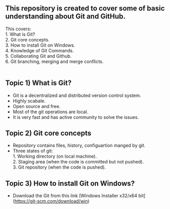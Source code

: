 ## This repository is created to cover some of basic understanding about Git and GitHub.<br /> ##
This covers:<br /> 
         1. What is Git?<br />
         2. Git core concepts.<br />
         3. How to install Git on Windows.<br /> 
         4. Knowledge of Git Commands.<br />
         5. Collaborating Git and Github.<br />
         6. Git branching, merging and merge conflicts.<br /><br />
## Topic 1) What is Git?<br /> ##
- Git is a decentralized and distributed version control system.
- Highly scabale.
- Open source and free.
- Most of the git operations are local.
- It is very fast and has active community to solve the issues.

## Topic 2) Git core concepts<br /> ##
- Repository contains files, history, configuartion manged by git.
- Three states of git:<br />
         1. Working directory (on local machine).<br />
         2. Staging area (when the code is committed but not pushed).<br />
         3. Git repository (when the code is pushed).<br />

## Topic 3) How to install Git on Windows?<br /> ##
- Download the Git from this link [Windows Installer x32/x64 bit] (https://git-scm.com/download/win)
